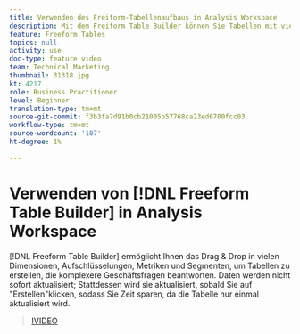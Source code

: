 ```yaml
---
title: Verwenden des Freiform-Tabellenaufbaus in Analysis Workspace
description: Mit dem Freiform Table Builder können Sie Tabellen mit vielen Dimensionen, Unterteilungen, Metriken und Segmenten per Drag & Drop erstellen, um komplexere Geschäftsfragen zu beantworten. Daten werden nicht sofort aktualisiert; Stattdessen wird sie aktualisiert, sobald Sie auf "Erstellen"klicken, sodass Sie Zeit sparen, da die Tabelle nur einmal aktualisiert wird.
feature: Freeform Tables
topics: null
activity: use
doc-type: feature video
team: Technical Marketing
thumbnail: 31318.jpg
kt: 4217
role: Business Practitioner
level: Beginner
translation-type: tm+mt
source-git-commit: f3b3fa7d91b0cb21005b57768ca23ed6700fcc03
workflow-type: tm+mt
source-wordcount: '107'
ht-degree: 1%

---
```



# Verwenden von [!DNL Freeform Table Builder] in Analysis Workspace

[!DNL Freeform Table Builder] ermöglicht Ihnen das Drag &amp; Drop in vielen Dimensionen, Aufschlüsselungen, Metriken und Segmenten, um Tabellen zu erstellen, die komplexere Geschäftsfragen beantworten. Daten werden nicht sofort aktualisiert; Stattdessen wird sie aktualisiert, sobald Sie auf &quot;Erstellen&quot;klicken, sodass Sie Zeit sparen, da die Tabelle nur einmal aktualisiert wird.

>[!VIDEO](https://video.tv.adobe.com/v/31318/?quality=12)
